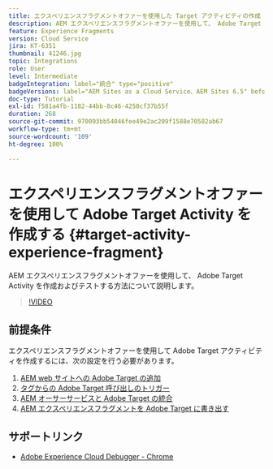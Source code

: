 ```yaml
---
title: エクスペリエンスフラグメントオファーを使用した Target アクティビティの作成
description: AEM エクスペリエンスフラグメントオファーを使用して、 Adobe Target Activity を作成およびテストする方法について説明します。
feature: Experience Fragments
version: Cloud Service
jira: KT-6351
thumbnail: 41246.jpg
topic: Integrations
role: User
level: Intermediate
badgeIntegration: label="統合" type="positive"
badgeVersions: label="AEM Sites as a Cloud Service、AEM Sites 6.5" before-title="false"
doc-type: Tutorial
exl-id: f581a4fb-1182-44bb-8c46-4250cf37b55f
duration: 268
source-git-commit: 970093bb54046fee49e2ac209f1588e70582ab67
workflow-type: tm+mt
source-wordcount: '109'
ht-degree: 100%

---
```


# エクスペリエンスフラグメントオファーを使用して Adobe Target Activity を作成する {#target-activity-experience-fragment}

AEM エクスペリエンスフラグメントオファーを使用して、 Adobe Target Activity を作成およびテストする方法について説明します。

>[!VIDEO](https://video.tv.adobe.com/v/41246?quality=12&learn=on)

## 前提条件

エクスペリエンスフラグメントオファーを使用して Adobe Target アクティビティを作成するには、次の設定を行う必要があります。

1. [AEM web サイトへの Adobe Target の追加](./add-target-launch-extension.md)
1. [タグからの Adobe Target 呼び出しのトリガー](./load-and-fire-target.md)
1. [AEM オーサーサービスと Adobe Target の統合](./setup-aem-target-cloud-service.md)
1. [AEM エクスペリエンスフラグメントを Adobe Target に書き出す](./export-experience-fragment-target.md)

## サポートリンク

* [Adobe Experience Cloud Debugger - Chrome](https://chrome.google.com/webstore/detail/adobe-experience-platform/bfnnokhpnncpkdmbokanobigaccjkpob)

